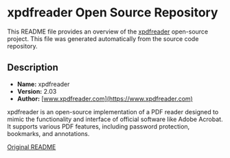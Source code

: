 # xpdfreader Open Source Repository

This README file provides an overview of the [xpdfreader](https://www.xpdfreader.com/download.html) open-source
project. This file was generated automatically from the source code repository.

## Description
- **Name:** xpdfreader
- **Version:** 2.03
- **Author:** [www.xpdfreader.com](https://www.xpdfreader.com)

xpdfreader is an open-source implementation of a PDF reader designed to mimic the functionality and interface of
official software like Adobe Acrobat. It supports various PDF features, including password protection, bookmarks,
and annotations.

[Original README](README)